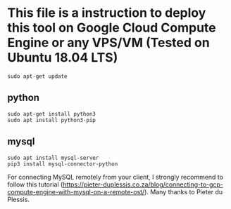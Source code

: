 # This file is a instruction to deploy this tool on Google Cloud Compute Engine or any VPS/VM (Tested on Ubuntu 18.04 LTS)

```console
sudo apt-get update
```

## python

```console
sudo apt-get install python3
sudo apt install python3-pip
```

## mysql

```console
sudo apt install mysql-server
pip3 install mysql-connector-python
```
For connecting MySQL remotely from your client, I strongly recommend to follow this tutorial (https://pieter-duplessis.co.za/blog/connecting-to-gcp-compute-engine-with-mysql-on-a-remote-ost/). Many thanks to Pieter du Plessis.


